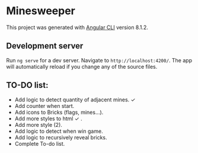 # Minesweeper

This project was generated with [Angular CLI](https://github.com/angular/angular-cli) version 8.1.2.

## Development server

Run `ng serve` for a dev server. Navigate to `http://localhost:4200/`. The app will automatically reload if you change any of the source files.

## TO-DO list:
- Add logic to detect quantity of adjacent mines. ✓
- Add counter when start.
- Add icons to Bricks (flags, mines...).
- Add more styles to html ✓ .
- Add more style (2).
- Add logic to detect when win game.
- Add logic to recursively reveal bricks.
- Complete To-do list.
